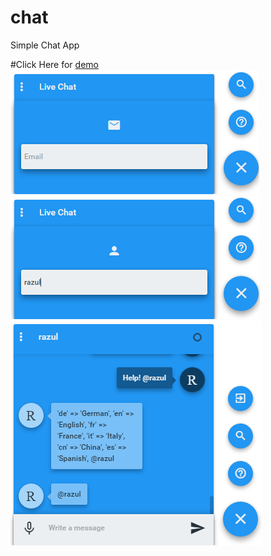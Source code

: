 # chat
Simple Chat App

#Click Here for [demo](https://rawgit.com/razzul/html5-canvas-paint-application/master/canvas.html)
![alt tag](https://raw.githubusercontent.com/razzul/chat/master/chat1.png)
![alt tag](https://raw.githubusercontent.com/razzul/chat/master/chat2.png)
![alt tag](https://raw.githubusercontent.com/razzul/chat/master/chat3.png)
